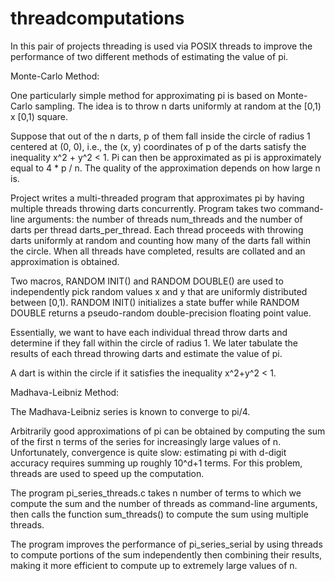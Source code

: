 # threadcomputations

In this pair of projects threading is used via POSIX threads to improve the performance of two different methods of estimating the value of pi.

Monte-Carlo Method:

One particularly simple method for approximating pi is based on Monte-Carlo sampling. 
The idea is to throw n darts uniformly at random at the [0,1) x [0,1) square.

Suppose that out of the n darts, p of them fall inside the circle of radius 1 centered at (0, 0),
i.e., the (x, y) coordinates of p of the darts satisfy the inequality x^2 + y^2 < 1. 
Pi can then be approximated as pi is approximately equal to 4 * p / n. The quality of the approximation depends on how large n is.

Project writes a multi-threaded program that approximates pi by having multiple threads throwing darts concurrently. 
Program takes two command-line arguments: the number of threads num_threads and the number of darts per thread darts_per_thread. 
Each thread proceeds with throwing darts uniformly at random and counting how many of the darts
fall within the circle. When all threads have completed, results are collated and an approximation is obtained.

Two macros, RANDOM INIT() and RANDOM DOUBLE() are used to independently pick random values x and y that are uniformly distributed 
between [0,1). 
RANDOM INIT() initializes a state buffer while RANDOM DOUBLE returns a pseudo-random double-precision floating point value.

Essentially, we want to have each individual thread throw darts and determine if they fall within the circle of radius 1. 
We later tabulate the results of each thread throwing darts and estimate the value of pi.

A dart is within the circle if it satisfies the inequality x^2+y^2 < 1.

Madhava-Leibniz Method:

The Madhava-Leibniz series is known to converge to pi/4.

Arbitrarily good approximations of pi can be obtained by computing the sum of the first n terms of the series for increasingly large values of n.
Unfortunately, convergence is quite slow: estimating pi with d-digit accuracy requires summing up roughly 10^d+1 terms. For this problem, threads are used
to speed up the computation. 

The program pi_series_threads.c takes n number of terms to which we compute the sum and the number of threads as command-line arguments, then calls the function sum_threads() to compute the sum using multiple threads.

The program improves the performance of pi_series_serial by using threads to compute portions of the sum independently then combining their 
results, making it more efficient to compute up to extremely large values of n.
